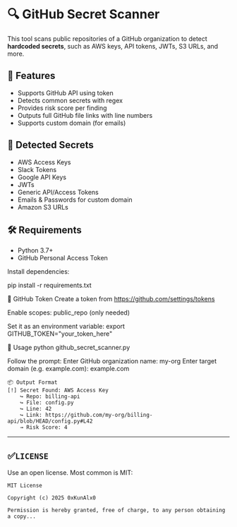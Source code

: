# 🔍 GitHub Secret Scanner

This tool scans public repositories of a GitHub organization to detect **hardcoded secrets**, such as AWS keys, API tokens, JWTs, S3 URLs, and more.

## 🚀 Features
- Supports GitHub API using token
- Detects common secrets with regex
- Provides risk score per finding
- Outputs full GitHub file links with line numbers
- Supports custom domain (for emails)

## 🧪 Detected Secrets
- AWS Access Keys
- Slack Tokens
- Google API Keys
- JWTs
- Generic API/Access Tokens
- Emails & Passwords for custom domain
- Amazon S3 URLs

## 🛠️ Requirements

- Python 3.7+
- GitHub Personal Access Token

Install dependencies:


pip install -r requirements.txt


🔑 GitHub Token
Create a token from https://github.com/settings/tokens

Enable scopes:
public_repo (only needed)

Set it as an environment variable:
export GITHUB_TOKEN="your_token_here"

🧭 Usage
python github_secret_scanner.py

Follow the prompt:
Enter GitHub organization name: my-org
Enter target domain (e.g. example.com): example.com

```
📦 Output Format
[!] Secret Found: AWS Access Key
    ↪ Repo: billing-api
    ↪ File: config.py
    ↪ Line: 42
    ↪ Link: https://github.com/my-org/billing-api/blob/HEAD/config.py#L42
    → Risk Score: 4
```


---

## ✅`LICENSE`

Use an open license. Most common is MIT:

```
MIT License

Copyright (c) 2025 0xKunAlx0

Permission is hereby granted, free of charge, to any person obtaining a copy...
